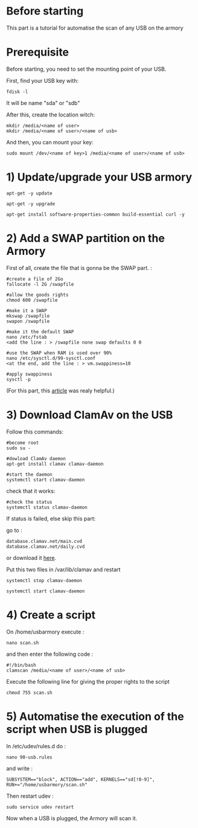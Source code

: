 # Before starting
This part is a tutorial for automatise the scan of any USB on the armory

# Prerequisite
Before starting, you need to set the mounting point of your USB.

First, find your USB key with:

    fdisk -l
    
It will be name "sda" or "sdb"

After this, create the location witch:

    mkdir /media/<name of user>
    mkdir /media/<name of user>/<name of usb>
    
And then, you can mount your key:

    sudo mount /dev/<name of key>1 /media/<name of user>/<name of usb>

# 1) Update/upgrade your USB armory

    apt-get -y update
    
    apt-get -y upgrade
    
    apt-get install software-properties-common build-essential curl -y

# 2) Add a SWAP partition on the Armory
First of all, create the file that is gonna be the SWAP part. :

    #create a file of 2Go
    fallocate -l 2G /swapfile
    
    #allow the goods rights
    chmod 600 /swapfile
    
    #make it a SWAP
    mkswap /swapfile
    swapon /swapfile
    
    #make it the default SWAP
    nano /etc/fstab
    <add the line : > /swapfile none swap defaults 0 0
    
    #use the SWAP when RAM is used over 90%
    nano /etc/sysctl.d/99-sysctl.conf
    <at the end, add the line : > vm.swappiness=10
    
    #apply swappiness
    sysctl -p
    
(For this part, this [article](https://forum.hestiacp.com/t/clamav-on-vps-2gb-ram/3536/3) was realy helpful.)

# 3) Download ClamAv on the USB
Follow this commands:

    #become root
    sudo su -
    
    #dowload ClamAv daemon
    apt-get install clamav clamav-daemon
    
    #start the daemon
    systemctl start clamav-daemon

check that it works:

    #check the status
    systemctl status clamav-daemon
    
If status is failed, else skip this part:

go to :

    database.clamav.net/main.cvd
    database.clamav.net/daily.cvd
    
or download it [here](https://github.com/P4ti3nn3/USB-Armory-Setup/releases/tag/cvd).
    
Put this two files in /var/lib/clamav and restart

    systemctl stop clamav-daemon
    
    systemctl start clamav-daemon
    
# 4) Create a script
On /home/usbarmory execute :

    nano scan.sh
  
and then enter the following code :

    #!/bin/bash
    clamscan /media/<name of user>/<name of usb>
  
Execute the following line for giving the proper rights to the script

    chmod 755 scan.sh
  
# 5) Automatise the execution of the script when USB is plugged
In /etc/udev/rules.d do :

    nano 90-usb.rules
  
and write :

    SUBSYSTEM=="block", ACTION=="add", KERNELS=="sd[!0-9]", RUN+="/home/usbarmory/scan.sh"
  
 Then restart udev :
 
    sudo service udev restart

Now when a USB is plugged, the Armory will scan it.
